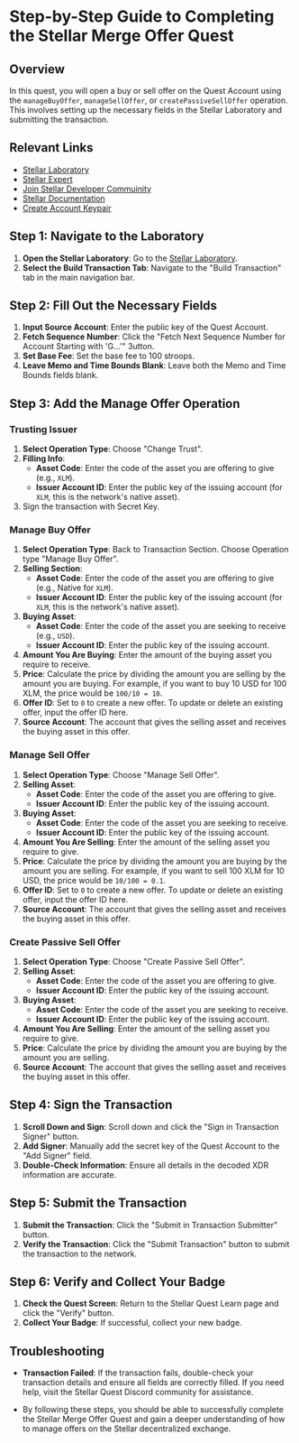 # Step-by-Step Guide to Completing the Stellar Merge Offer Quest

## Overview
In this quest, you will open a buy or sell offer on the Quest Account using the `manageBuyOffer`, `manageSellOffer`, or `createPassiveSellOffer` operation. This involves setting up the necessary fields in the Stellar Laboratory and submitting the transaction.

## Relevant Links
- [Stellar Laboratory](https://www.stellar.org/laboratory/)
- [Stellar Expert](https://stellar.expert/)
- [Join Stellar Developer Commuinity](https://discord.com/invite/stellardev)
- [Stellar Documentation](https://developers.stellar.org/docs/)
- [Create Account Keypair](https://lab.stellar.org/account/create)

## Step 1: Navigate to the Laboratory
1. **Open the Stellar Laboratory**: Go to the [Stellar Laboratory](https://www.stellar.org/laboratory/).
2. **Select the Build Transaction Tab**: Navigate to the "Build Transaction" tab in the main navigation bar.

## Step 2: Fill Out the Necessary Fields
1. **Input Source Account**: Enter the public key of the Quest Account.
2. **Fetch Sequence Number**: Click the "Fetch Next Sequence Number for Account Starting with 'G…'" 3utton.
3. **Set Base Fee**: Set the base fee to 100 stroops.
5. **Leave Memo and Time Bounds Blank**: Leave both the Memo and Time Bounds fields blank.

## Step 3: Add the Manage Offer Operation
### Trusting Issuer
1. **Select Operation Type**: Choose "Change Trust".
2. **Filling Info**:
   - **Asset Code**: Enter the code of the asset you are offering to give (e.g., `XLM`).
   - **Issuer Account ID**: Enter the public key of the issuing account (for `XLM`, this is the network's native asset).
3. Sign the transaction with Secret Key.

### Manage Buy Offer
1. **Select Operation Type**: Back to Transaction Section. Choose Operation type "Manage Buy Offer".
2. **Selling Section**:
   - **Asset Code**: Enter the code of the asset you are offering to give (e.g., Native for `XLM`).
   - **Issuer Account ID**: Enter the public key of the issuing account (for `XLM`, this is the network's native asset).
3. **Buying Asset**:
   - **Asset Code**: Enter the code of the asset you are seeking to receive (e.g., `USD`).
   - **Issuer Account ID**: Enter the public key of the issuing account.
4. **Amount You Are Buying**: Enter the amount of the buying asset you require to receive.
5. **Price**: Calculate the price by dividing the amount you are selling by the amount you are buying. For example, if you want to buy 10 USD for 100 XLM, the price would be `100/10 = 10`.
6. **Offer ID**: Set to `0` to create a new offer. To update or delete an existing offer, input the offer ID here.
7. **Source Account**: The account that gives the selling asset and receives the buying asset in this offer.

### Manage Sell Offer
1. **Select Operation Type**: Choose "Manage Sell Offer".
2. **Selling Asset**:
   - **Asset Code**: Enter the code of the asset you are offering to give.
   - **Issuer Account ID**: Enter the public key of the issuing account.
3. **Buying Asset**:
   - **Asset Code**: Enter the code of the asset you are seeking to receive.
   - **Issuer Account ID**: Enter the public key of the issuing account.
4. **Amount You Are Selling**: Enter the amount of the selling asset you require to give.
5. **Price**: Calculate the price by dividing the amount you are buying by the amount you are selling. For example, if you want to sell 100 XLM for 10 USD, the price would be `10/100 = 0.1`.
6. **Offer ID**: Set to `0` to create a new offer. To update or delete an existing offer, input the offer ID here.
7. **Source Account**: The account that gives the selling asset and receives the buying asset in this offer.

### Create Passive Sell Offer
1. **Select Operation Type**: Choose "Create Passive Sell Offer".
2. **Selling Asset**:
   - **Asset Code**: Enter the code of the asset you are offering to give.
   - **Issuer Account ID**: Enter the public key of the issuing account.
3. **Buying Asset**:
   - **Asset Code**: Enter the code of the asset you are seeking to receive.
   - **Issuer Account ID**: Enter the public key of the issuing account.
4. **Amount You Are Selling**: Enter the amount of the selling asset you require to give.
5. **Price**: Calculate the price by dividing the amount you are buying by the amount you are selling.
6. **Source Account**: The account that gives the selling asset and receives the buying asset in this offer.

## Step 4: Sign the Transaction
1. **Scroll Down and Sign**: Scroll down and click the "Sign in Transaction Signer" button.
2. **Add Signer**: Manually add the secret key of the Quest Account to the "Add Signer" field.
3. **Double-Check Information**: Ensure all details in the decoded XDR information are accurate.

## Step 5: Submit the Transaction
1. **Submit the Transaction**: Click the "Submit in Transaction Submitter" button.
2. **Verify the Transaction**: Click the "Submit Transaction" button to submit the transaction to the network.

## Step 6: Verify and Collect Your Badge
1. **Check the Quest Screen**: Return to the Stellar Quest Learn page and click the "Verify" button.
2. **Collect Your Badge**: If successful, collect your new badge.

## Troubleshooting
- **Transaction Failed**: If the transaction fails, double-check your transaction details and ensure all fields are correctly filled. If you need help, visit the Stellar Quest Discord community for assistance.

- By following these steps, you should be able to successfully complete the Stellar Merge Offer Quest and gain a deeper understanding of how to manage offers on the Stellar decentralized exchange.